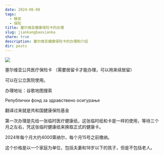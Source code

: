 ```yaml
---
date: 2024-06-08
tags:
  - 移民
  - 保险
title: 塞尔维亚健康保险卡的办理
slug: jiankangbaoxianka
share: true
description: 塞尔维亚健康保险卡的办理和介绍
dir: posts
---
```

![](https://cdn.jsdelivr.net/gh/feifei8333/image@main/70/2310202406081527801.jpg)

塞尔维亚公共医疗保险卡  （需要居留卡才能办理，可以用来续居留）

可以在公立医院使用。

办理地址：谷歌地图搜索  

Републички фонд за здравствено осигурање

翻译过来就是共和国健康保险基金

第一次办理是先给一张临时医疗健康纸，这张临时纸和卡是一样的使用，等待三个月之左右，凭这张临时健康纸来换取正式的健康卡。

2024年每个月大约4000第纳尔，每个月15号之前缴纳。

这个价格是以一个家庭为单位，包括夫妻和18岁以下的孩子，但是不包括老人。